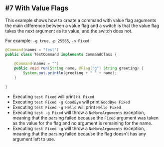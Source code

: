 ## #7 With Value Flags

This example shows how to create a command with value flag arguments
the main difference between a value flag and a switch is that the value flag
takes the next argument as its value, and the switch does not.

For example: `-g true`, `-p 25565`, `-n Fixed`

<!--@formatter:off-->
```java
@Command(names = "test")
public class TestCommand implements CommandClass {
    
    @Command(names = "")
    public void run(String name, @Flag("g") String greeting) {
        System.out.println(greeting + " " + name);
    }
    
}
```
<!--@formatter:on-->

- Executing `test Fixed` will print `Hi Fixed`
- Executing `test Fixed -g GoodBye` will print `GoodBye Fixed`
- Executing `test Fixed -g Hello` will print `Hello Fixed`
- Executing `test -g Fixed` will throw a `NoMoreArguments` exception, meaning that the parsing failed
  because the `Fixed` argument was taken as the value for the flag and no argument
  is remaining for the name.
- Executing `test Fixed -g` will throw a `NoMoreArguments` exception, meaning that the parsing failed
  because the flag doesn't has any argument left to use.